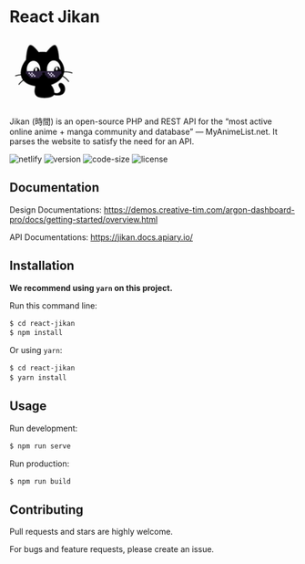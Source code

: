# React Jikan

<img src="https://raw.githubusercontent.com/tronghieu60s/react-jikan/master/public/images/logo.png" width="120" />

Jikan (時間) is an open-source PHP and REST API for the “most active online anime + manga community and database” — MyAnimeList.net. It parses the website to satisfy the need for an API.

![netlify](https://img.shields.io/netlify/ab13cc54-f87c-416c-a19c-f1605ec6c48a)
![version](https://img.shields.io/github/package-json/v/tronghieu60s/react-jikan)
![code-size](https://img.shields.io/github/languages/code-size/tronghieu60s/react-jikan)
![license](https://img.shields.io/github/license/tronghieu60s/react-jikan)

## Documentation

Design Documentations: https://demos.creative-tim.com/argon-dashboard-pro/docs/getting-started/overview.html

API Documentations: https://jikan.docs.apiary.io/

## Installation

**We recommend using `yarn` on this project.**

Run this command line:

```bash
$ cd react-jikan
$ npm install
```

Or using `yarn`:

```bash
$ cd react-jikan
$ yarn install
```

## Usage


Run development:

```bash
$ npm run serve
```

Run production:

```bash
$ npm run build
```

## Contributing
Pull requests and stars are highly welcome.

For bugs and feature requests, please create an issue.
